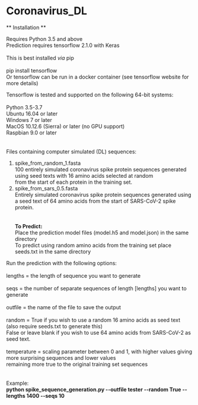 # Coronavirus_DL

**  Installation  **

Requires Python 3.5 and above<br>
Prediction requires tensorflow 2.1.0 with Keras</br>
<br>
This is best installed <i>via</i> pip<br>
<br> pip install tensorflow</br>
Or tensorflow can be run in a docker container (see tensorflow website for more details)

Tensorflow is tested and supported on the following 64-bit systems:<br>
<br>
Python 3.5-3.7<br>
Ubuntu 16.04 or later<br>
Windows 7 or later<br>
MacOS 10.12.6 (Sierra) or later (no GPU support)<br>
Raspbian 9.0 or later<br>
<br>
<br>
Files containing computer simulated (DL) sequences:
1. spike_from_random_1.fasta<br>
100 entirely simulated coronavirus spike protein sequences generated using seed texts with 16 amino acids selected at random <br>from the start of each protein in the training set.<br>
2. spike_from_sars_0.5.fasta<br>
Entirely simulated coronavirus spike protein sequences generated using a seed text of 64 amino acids from the start of SARS-CoV-2 spike protein.<br>
<br><br>
<b> To Predict:</b><br>
Place the prediction model files (model.h5 and model.json) in the same directory<br>
To predict using random amino acids from the training set place seeds.txt in the same directory<br>

Run the prediction with the following options:<br>
<br>
  lengths = the length of sequence you want to generate<br><br>
  seqs = the number of separate sequences of length [lengths] you want to generate<br><br>
  outfile = the name of the file to save the output<br><br>
  random = True if you wish to use a random 16 amino acids as seed text (also require seeds.txt to generate this)<br>
           False or leave blank if you wish to use 64 amino acids from SARS-CoV-2 as seed text.<br><br>
  temperature = scaling parameter between 0 and 1, with higher values giving more surprising sequences and lower values<br>                  remaining more true to the original training set sequences<br>
<br>     
Example:<br>
     <b>python spike_sequence_generation.py --outfile tester --random True --lengths 1400 --seqs 10</b><br>

